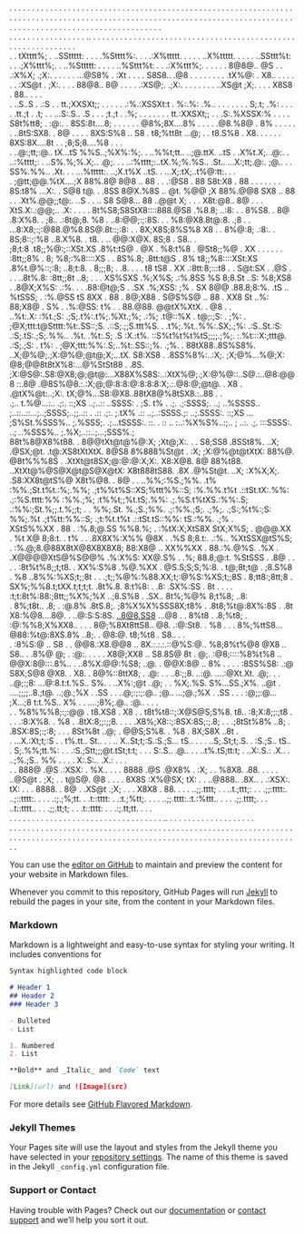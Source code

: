 
                                                                                                                                                                                                                                                                                                            
  .  . .  .  . .  .  . .  .  . .  .  . .  .  . .  .  . .  .  . .  .  . .  .  . .  .  . .  .  . .  .  . .  .  . .  .  . .  .  . .  .  . .  .  . .  .  . .  .  . .  .  . .  .  . .  .  . .  .  . .  .  . .  .  . .  .  . .  .  . .  .  . .  .  . .  .  . .  .  . .  .  . .  .  . .  .  . .  .  . .  .  . .  . 
   .       .    .   .      .    .  .       .       .       .       .    .   .      .       .  .    .       .       .       .       .    .   .      .       .       .    .  .     .       .      .  .     .       .      .  .       .       .       .       .    .  .     .       .      .  .     .       .  
     .  . .  .    .    . .  .    .  .  . .    . .    .  .    .  ..   .   .     . .    . .   .   .    .  .    .  .    .  .    .  . .  .   . .   . .    . .    .  .    .       . .   .  .    . .      .  .   . .     . .   .  .  . .    . .    .  .    .  .    .       . .   .  .    . .      .  .   . .      
 .       . tXtttt%; .      ..SSttttt:       .     .      .       .%Stttt%:.  .      .   .:X%ttttt. .     .       .       .       ..X%ttttt.  .      .     .      .  ..SSttt%t:      .   .   .;X%ttt%;.         .   ..%Sttttt:       .     .      .       .  ..%Sttt%t:      .   .   .:X%ttt%;.         .  . 
   .  . . 8@8@..  @S .  . .:X%X;  .;X:.  .     .    . .    .  ...@S8% . :Xt .   .  .  . S8S8.. .@8 .  .    .  .    .  .    .  . .tX%@: . X8..   .  .   .    . .   . :XS@t . ;X:. .    .   . 88@8..  8@ . .  .   . .:XS@;. .;X:. .  .   .    . .    .  .    ..XS@t   ;X;. .    .   . X8S8 .  88.. .  .   .   
  .     ..S..S . .:S .   . tt.;XXSXt;;     . .   .      .   .  .:%.:XSSXt:t   .         %:.%:   .%..    .   .   .   .   .   .  . S;.t;   .%:  .      .   .      .  .tt.;t . .t; .  .     ...S:.S..  .S .  .   .    ;t.;t . .%; .     .   .      .   .   . . tt.:XXSXt;;    .     . .S:.%XSSX:%       .    . 
    . . S8t%tt8; . :@:. . 8SS:8t....8; . .     .   .  .   .    @8%;8X....8% .   . .  . .@8.%8@  . 8% .    .   .   .   .   .   ..8tS:SX8. . 8@    .         .  .  . 8XS:S%8 .. S8     .    t8;%tt8t ...@; .       . t8.S%8 .  X8. .         .  .   .   .    8XS:8X....8t .    .    ;8;S;8....%8  . .    .    
  .   ..@:;tt;:@..  tX...tS %%S..;%X%:%;.   .    ..%%t;tt.. ..;@.ttX. ..tS .            .X%t.X;.  .@:.  .  ..:%tttt;:   .    ..S%.%;%.X;.. .@;.   . . ..:%tttt;:..tX.%;%.%S.. .St..    ...X:;tt;.@:.  ;@..  . .     SS%.%%.. .Xt. . . ...%ttttt:.       ..;X.t%X  ..tS.   .    ...X;:tX;..t%@:tt:.  .    .  
    . ;@tt;@@.%tX....;X 88%.8@  8@8 .. 88 .   . .:@S8 .  88  S8t:X8 .  88 .  . .  . . . . 8S:t8% ...X:.   . S@8    t@.     . .8SS 8@X.%8S .. @t.       %@@    ;X 88%.@@8 SX8 .. 88 .  . .Xt%.@@;;t@:. ..S .     . .. S8 S@8... 88     ..@@t    X;  . . . X8t:@8..  8@ .    .   . XtS.X:.:@@;.. .X:    .    .
  . . 8t%S8;S8StX8::::888.@S8 .%8.8; ..:8:  .  . 8%S8. . 8@ .8:X%8. . ;8..               .:8t@;8.   %8  . ..8:@@;:;:8S. .  . %8:@X8.8t@:8.  .;8 . . ...8:X8;:;:@88.@%8.8S@.8t::;:8: . . 8X;X8S;8%S%8    X8 .  .       8%@:8;  .:8:.  . 8S;8::;:%8      ..8.X%8. . t8.   .    .. @@:X@X. 8S;8  . S8..    .   
    ;8;t:8 .t8;;%@:;::XSt.XS .8%t:tS@  . @X  . %8:t%8 .  @St8;;%@ .  XX .  .  . .  .  .   :8tt;;8% .  8;  %8;:%8::::XS .  . 8S%.8; .8tt:t@S  . 8%    t8;;%8::::XSt:XS .8%t.@%::;:8;  ..8;t:8. . 8;;;8; . .8.    .  . . t8 tS8  . XX .:8tt:8;:::t8 .  . S@t:SX . .@S .  .  .  ..8t%.8: :8tt;;8t  ..8; .    . 
  . XS%SXS .%;X%S;  .:%.8SS  %S 8;8.St  ..S:   %8;XS8 . .8@X;X%S:  .:%.      .         . .88:@t@;S . .SX .%;XSS:   ;%    . SX 8@@ .88.8;8:%.  .tS .. %tSSS; . :%.@SS  tS 8XX .  88 .  8@;X88 .  S@S%S@ .. 88 .          XX8 St  ..%: 88;X8@ .  S%  .  .%:@SS:   t%   .     .  88.@88. @@tX%XtX. . @8 .  .   
 ..%t:.X: :%t.;S:  .;S;.t%:.t%;.%Xt.;%;  .:%; .t@::%X  . t@;:;S: . ;%: . ;@X;ttt:t@Stttt:%t:.SS::;S.  .::S;.;;S.ttt%S. . .t%;.%t..%%:.SX;.;%:  .:S..St.:S:  .:S;.tS:.;S;.%%.. .%t.  .%t:.S;   .S :X.:t%.   ::S%t%t%t%tS;;;;.;%;.  :.%t:::X:;ttt@.   .:S;.;S: . t%: . ;@X;ttt:%%:.S;..%t:.SS::;%.  .;%.     .
  88tX88..8S%S8%. ..X;@%@;.;X:@%@;@t@;X;...tX. S8:XS8 . .8SS%8%:..:X;.  ;X;@%...%@;X:   @8;@@8t8tX%8:...@%StSt88 . .8S.  ;X:@S@:.S8:@X8;@;@t@:...X88X%S8S:..:XtX%@;.;X:@%@::..S@.:..@8:@@8 ::.8@ .@8S%@8.:.:X;@;@:8:8:@:8:8:8:X;.:.@8:@;@t@. . X8 . .@tX%@t:..;X:.  tX;@%...S8:@X8..88tX8@%8tSX8.:..88 . .  
 .;.. t.%@...:..  .;:. ::;XS ..;..:: ..SSSS: . ;S. t% . .;. .;:SSSS;. ..; ..%SSSS.. ;..::..::...;..;SSSS;..;;..:: . .:: .;:. ;.tX% .:: ..;..:SSSS.;: ..;.SSSS:. ::;XS ... ;S%St.%SSS%.. ;.%SSS;.  .;...tSSSS:. ::. . :: .. :..:%X%S%..:;.. ;   ..:. .;. :::SSSS:. ..; ..%SSS%.. ;.%X;..::..;...;SSS%.;      
  88t%8@X8%t88. . 8@@tXt@t@%@:X; ;Xt@;X:. .  . S8;SS8   .8SSt8%. ..X; .@SX;@t. .t@:XS8tXtXtX.   8@S8    8%888%St@t . :X; ;X:@%@t@tXtX:   88%@.   @8t%%%8S . .XtXt@t8SX;@:@:@:X;X:.  X8:X@8.   8@  88%t88. ..XtXt@%@S@X@t@S@X@tX:   X8t888tS88.  .8X .@%St@t. ..X; :X%X;X;. .S8:XX8t@tS%@  X8t%@8. . 8@ .  . 
 ..%%;:%S.;%%.  .t% :%%.;St.t%t.:%;.%%;  .;t%%t%S::XS;%ttt%%::S;   :%.%%.t%t  .::tSt.tX:.%%:  .;:%S.tttt:%% :%%.;%; :t%%t;;%t.tS;.%%:  .;.%S.t%tXS.:%%:.S;  .:%%:;St.%;;.t.%;;t; . . %%;.St.   %.;S.;%%.  .;:%%.;S;. .;%;. .;S:;%t%:;S: %%;.%t .;t%tt:%%::S;  .;t:%t.t%t  .::tSt.tS::%%: tS.:%%.  .;% .     
    XStS%%XX  . 88 . :%.8;@.SS  %%8.%; . :%tX:X;XtS8X    StX;X%S;  . @@@.XX .  %t X@ 8;8:t. . t% .   .   .8X8X%:X%% @8X . .%S 8;8.t:. .:%..    %XtSSX@tS%S; . :%.@;8.@88X8tX@8X8X8X8; 88:X8@ .. XX%%XX  . 88.:%.@%S.  .%X .         .X@@@@XtS@%S@@%   .%:X%S:    XX@.S% . .%; 88.8;@:t. %StSSS . .8@ .  . . 
  . :8t%t%8;;t;t8.  . XX%:S%8 .%@.%XX .  @S.S;S;S;%:8. . t@;8t;t@ . ;8.S%8  . %8 ..8%%:%XS;t;;8t   .   . .;t;;%@%:%88.XX;t;:@%S:%XS;t;;8S   .  8;tt8:;8tt;8  . SX%;%%8.t;tXX.t;t;t;t. .8t%.8.   8:t%8: . .8: .SX%:SS .  8t . .  . .  :t;t:8t%:88:;8tt;;%X%;%X ..;8.S%8 . .SX.. 8t%;%@%  8;t%8;  ..8:        
    . 8%;t8t.. .8; .   :@.8% .8tS.8;.  ;8%X%X%SSS8X;t8% . .8t8;%t@:8X%:8S . .8t     X8:%@8....8@.         .   ..@:S:S:8S. ..8@8.SS8 ...@8 .  . 8%t8 . .8;%t8; . :@:%%8;X%XX8..   . .  . 8@;%8Xt8ttS8..  @8.   .:@:St8. . %8 .        .   . 8%;%ttS8... @88:%t@:8XS.8%  ..8;.  . @8:@. t8;%t8  . S8..  .  .  
  .   :8%S:@ .. S8 . .  @@8.:X8.@@8 .. 8X.:.:.:.::@%S:@..  %8;8%t%@8 @X8 .. S8..  . .8%@ @; . :@:. . . .    .   X8@;XX8 .. S8.8S@ 8t  . @;.    :@8;::::%8%t%8 .. @@X:8@:::.8%..      . ..8%X:@@:%S8;  ..@.  .   @@X:8@ .. 8% . .  .    .   :8SS%S8:  .:@ S8X;S@8 @X8. . X8.    . 8@%::8ttX8; . .@:         .
    . ..8:;;8. ..:@.   ....:@Xt.Xt.  .@;.  .  .  ..@;:;8: ...@:8.t:t.%S..  S%.   .  ..X%:;@t  ..@;       .    . %X;.%S.   S%...SS.;X%. ..@t .  ....;;;;..8.;t@. ..;@.;%X . .SS .  .     ..@;:;:;:@..  ;@..    ...;@.;%X . .SS .    .     . :@;;:@... ;X...;8 t:t.%S..  X% .  .  ....;8%;.@..  :@..  .  . .  
  .   . %8%%%8;:;:@@ .     t8.XS8  . X8  .      .  t8t%t8::;:X@S@S;S%8.   t8..        :8;X:8;;:;t8 .  .    .  .:8:X%8. . %8 .  .8tX:8;;:;;8.  .    .  . .X8%;X8::;:8SX:8S;:;.8; .   .    .;8tSt%8%  ..8;   .     .8SX:8S;:;:8;  .    . .   8St%8t  ..@;  . @@S;S%8. . %8 .          8X;S8X  ..8t  .         
    .  ...X.:Xt;t;:S  .  . t%.tt..  St..   . .    .. X..St;t;:S.:S.;S... tS..  .  . . ..S;.St;t;.S.     .      :S.;S..  tS..   . S;.%%;tt.%:    .   .    .:S.;Stt;;;@t.tSt;t:t;   .   .   . S:.S..  .@.. .   .   ..t%.tS;tt:t;    .      ..X:.S.:  .X.. . ..;%.;S..  %% .  .  .  .  X:.S:.. .X.:    . .  .  
  .     . 888@   .@S      .:XSX: . %X..  .     .   . 8888   .@S .@X8% . :X;     .     . %8X8.  .88. . .   . . ..@S@t . ;X;   . . t@S@.   @8 .     .    . . 8X8S   :X%@SX;   tX: .      .  ..@888.. .8X..       .  .:XSX:.  tX: .    .  .   8888. . 8@ .     .XS@t  .;X; .      .  . X8X8 .  88. .         . 
    .    ..;;.tttt;  . .   ..t.;ttt;:       .    .   .;;:tttt:. ..;::tttt:. . .    .    .:;.;%;tt.      .       .t::tttt: .      .:t.;%tt;.  . .     .    ..;;.tttt:.:t.:%ttt..    . .   .  .;;.tttt;.    . .      ..t::tttt..   .   .     .;;.tt;t;    .  . .t::tttt:    . .       .:;.tt;tt.    .  . .    
  .   .   . . .    .     .   .       . .  .   .     . .      .    .              .   .   .        .  .     .  .  .          .  .   .     .       .  .   .   .          .        .            ..         .     . .                 .    . .  .    . . .       .         .      .  .    .   .    .   .     .  
       .         .    .        .  .     .       . .    .  .    .    .   .  .  .    .   .  .  .  .      .  .         .   .  .     .     .   . .    .   .   .   . .  .        . .   .  . .  .      .  .      .      .  . .  .  . .    .        . .       . . .   . .   .   .  .   .  .        .    .    .    .
  . .   .  .  .     .   .  .        .     . . .     .       .    .    .     .   .    .      .     . .   .   .  .  .   .      . .   . .    .    .                  .  .  . .     .       .   .  .      .  .   .  .   .            .    .  . .      .  .             .   .      .      . .  .   .     .   .   




You can use the [editor on GitHub](https://github.com/jxk21/didactic-octo-succotash.github.io/edit/master/index.md) to maintain and preview the content for your website in Markdown files.

Whenever you commit to this repository, GitHub Pages will run [Jekyll](https://jekyllrb.com/) to rebuild the pages in your site, from the content in your Markdown files.

### Markdown

Markdown is a lightweight and easy-to-use syntax for styling your writing. It includes conventions for

```markdown
Syntax highlighted code block

# Header 1
## Header 2
### Header 3

- Bulleted
- List

1. Numbered
2. List

**Bold** and _Italic_ and `Code` text

[Link](url) and ![Image](src)
```

For more details see [GitHub Flavored Markdown](https://guides.github.com/features/mastering-markdown/).

### Jekyll Themes

Your Pages site will use the layout and styles from the Jekyll theme you have selected in your [repository settings](https://github.com/jxk21/didactic-octo-succotash.github.io/settings). The name of this theme is saved in the Jekyll `_config.yml` configuration file.

### Support or Contact

Having trouble with Pages? Check out our [documentation](https://help.github.com/categories/github-pages-basics/) or [contact support](https://github.com/contact) and we’ll help you sort it out.
